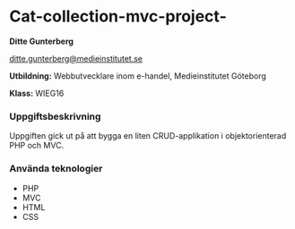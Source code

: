 # Cat-collection-mvc-project-

**Ditte Gunterberg**

[ditte.gunterberg@medieinstitutet.se](mailto:ditte.gunterberg@medieinstitutet.se)

**Utbildning:** 
Webbutvecklare inom e-handel, Medieinstitutet Göteborg

**Klass:** 
WIEG16

### Uppgiftsbeskrivning ###
Uppgiften gick ut på att bygga en liten CRUD-applikation i objektorienterad PHP och MVC.

### Använda teknologier ###
* PHP
* MVC
* HTML
* CSS
